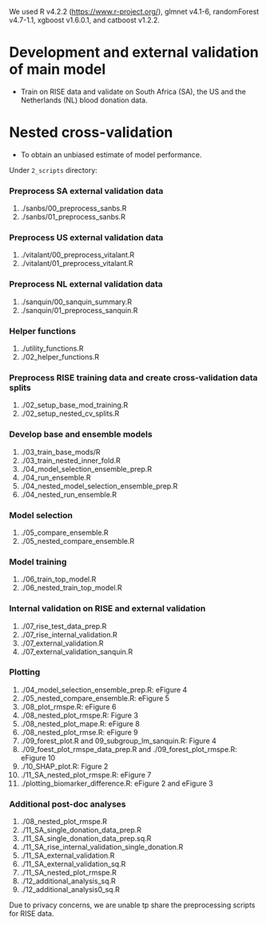 We used R v4.2.2 (https://www.r-project.org/), glmnet v4.1-6, randomForest v4.7-1.1, xgboost v1.6.0.1, and catboost v1.2.2.

# Development and external validation of main model
- Train on RISE data and validate on South Africa (SA), the US and the Netherlands (NL) blood donation data.

# Nested cross-validation
- To obtain an unbiased estimate of model performance.

Under `2_scripts` directory:

### Preprocess SA external validation data
1. ./sanbs/00_preprocess_sanbs.R 
1. ./sanbs/01_preprocess_sanbs.R 


### Preprocess US external validation data
1. ./vitalant/00_preprocess_vitalant.R 
1. ./vitalant/01_preprocess_vitalant.R 


### Preprocess NL external validation data
1. ./sanquin/00_sanquin_summary.R
1. ./sanquin/01_preprocess_sanquin.R


### Helper functions
1. ./utility_functions.R
1. ./02_helper_functions.R

### Preprocess RISE training data and create cross-validation data splits 
1. ./02_setup_base_mod_training.R
1. ./02_setup_nested_cv_splits.R

### Develop base and ensemble models
1. ./03_train_base_mods/R
1. ./03_train_nested_inner_fold.R
1. ./04_model_selection_ensemble_prep.R
1. ./04_run_ensemble.R
1. ./04_nested_model_selection_ensemble_prep.R
1. ./04_nested_run_ensemble.R

### Model selection
1. ./05_compare_ensemble.R
1. ./05_nested_compare_ensemble.R

### Model training
1. ./06_train_top_model.R
1. ./06_nested_train_top_model.R

### Internal validation on RISE and external validation 
1. ./07_rise_test_data_prep.R
1. ./07_rise_internal_validation.R
1. ./07_external_validation.R
1. ./07_external_validation_sanquin.R

### Plotting
1. ./04_model_selection_ensemble_prep.R: eFigure 4
1. ./05_nested_compare_ensemble.R: eFigure 5
1. ./08_plot_rmspe.R: eFigure 6
1. ./08_nested_plot_rmspe.R: Figure 3
1. ./08_nested_plot_mape.R: eFigure 8
1. ./08_nested_plot_rmse.R: eFigure 9
1. ./09_forest_plot.R and 09_subgroup_lm_sanquin.R: Figure 4
1. ./09_foest_plot_rmspe_data_prep.R and ./09_forest_plot_rmspe.R: eFigure 10
1. ./10_SHAP_plot.R: Figure 2
1. ./11_SA_nested_plot_rmspe.R: eFigure 7
1. ./plotting_biomarker_difference.R: eFigure 2 and eFigure 3

### Additional post-doc analyses
1. ./08_nested_plot_rmspe.R
1. ./11_SA_single_donation_data_prep.R
1. ./11_SA_single_donation_data_prep.sq.R
1. ./11_SA_rise_internal_validation_single_donation.R
1. ./11_SA_external_validation.R
1. ./11_SA_external_validation_sq.R
1. ./11_SA_nested_plot_rmspe.R
1. ./12_additional_analysis_sq.R
1. ./12_additional_analysis0_sq.R

Due to privacy concerns, we are unable tp share the preprocessing scripts for RISE data.
